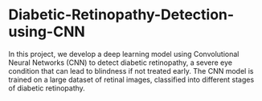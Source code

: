 # Diabetic-Retinopathy-Detection-using-CNN
In this project, we develop a deep learning model using Convolutional Neural Networks (CNN) to detect diabetic retinopathy, a severe eye condition that can lead to blindness if not treated early. The CNN model is trained on a large dataset of retinal images, classified into different stages of diabetic retinopathy.
